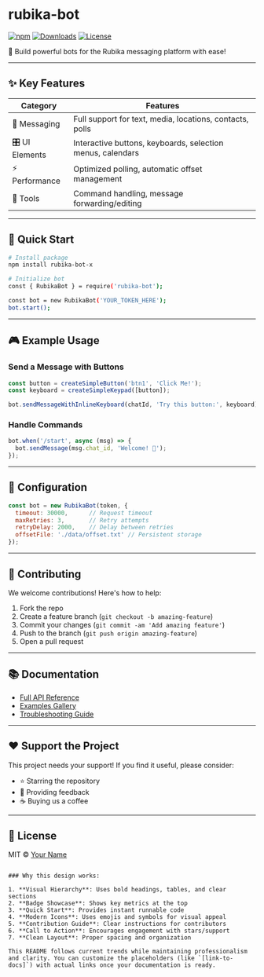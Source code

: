 
# rubika-bot 

[![npm](https://img.shields.io/npm/v/rubika-bot-x.svg)](https://www.npmjs.com/package/rubika-bot-x)
[![Downloads](https://img.shields.io/npm/dt/rubika-bot-x.svg)](https://www.npmjs.com/package/rubika-bot-x)
[![License](https://img.shields.io/badge/license-MIT-blue.svg)](https://opensource.org/licenses/MIT)

🚀 Build powerful bots for the Rubika messaging platform with ease!

---

## ✨ Key Features

| Category | Features |
|----------|----------|
| 📱 Messaging | Full support for text, media, locations, contacts, polls |
| 🎛️ UI Elements | Interactive buttons, keyboards, selection menus, calendars |
| ⚡ Performance | Optimized polling, automatic offset management |
| 🔧 Tools | Command handling, message forwarding/editing |

---

## 🚀 Quick Start

```bash
# Install package
npm install rubika-bot-x

# Initialize bot
const { RubikaBot } = require('rubika-bot');

const bot = new RubikaBot('YOUR_TOKEN_HERE');
bot.start();
```

---

## 🎮 Example Usage

### Send a Message with Buttons
```javascript
const button = createSimpleButton('btn1', 'Click Me!');
const keyboard = createSimpleKeypad([button]);

bot.sendMessageWithInlineKeyboard(chatId, 'Try this button:', keyboard);
```

### Handle Commands
```javascript
bot.when('/start', async (msg) => {
  bot.sendMessage(msg.chat_id, 'Welcome! 👋');
});
```

---

## 🔧 Configuration

```javascript
const bot = new RubikaBot(token, {
  timeout: 30000,      // Request timeout
  maxRetries: 3,       // Retry attempts
  retryDelay: 2000,    // Delay between retries
  offsetFile: './data/offset.txt' // Persistent storage
});
```

---

## 🤝 Contributing

We welcome contributions! Here's how to help:

1. Fork the repo
2. Create a feature branch (`git checkout -b amazing-feature`)
3. Commit your changes (`git commit -am 'Add amazing feature'`)
4. Push to the branch (`git push origin amazing-feature`)
5. Open a pull request

---

## 📚 Documentation

- [Full API Reference](link-to-docs)
- [Examples Gallery](link-to-examples)
- [Troubleshooting Guide](link-to-troubleshooting)

---

## ❤️ Support the Project

This project needs your support! If you find it useful, please consider:

- ⭐ Starring the repository
- 💬 Providing feedback
- ☕ Buying us a coffee

---

## 📜 License

MIT © [Your Name](https://github.com/yourusername)
```

### Why this design works:

1. **Visual Hierarchy**: Uses bold headings, tables, and clear sections
2. **Badge Showcase**: Shows key metrics at the top
3. **Quick Start**: Provides instant runnable code
4. **Modern Icons**: Uses emojis and symbols for visual appeal
5. **Contribution Guide**: Clear instructions for contributors
6. **Call to Action**: Encourages engagement with stars/support
7. **Clean Layout**: Proper spacing and organization

This README follows current trends while maintaining professionalism and clarity. You can customize the placeholders (like `[link-to-docs]`) with actual links once your documentation is ready.
